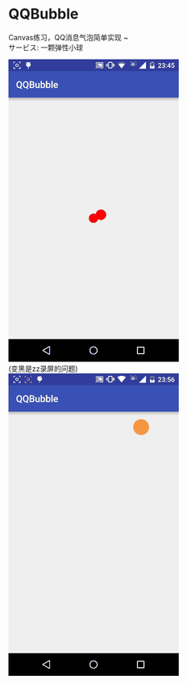# QQBubble
Canvas练习，QQ消息气泡简单实现 ~  
サービス: 一颗弹性小球

![](https://github.com/ShaunRain/QQBubble/raw/master/Record/QQBubble.gif)   
(变黑是zz录屏的问题)  
![](https://github.com/ShaunRain/QQBubble/raw/master/Record/MagicBubble.gif) 
